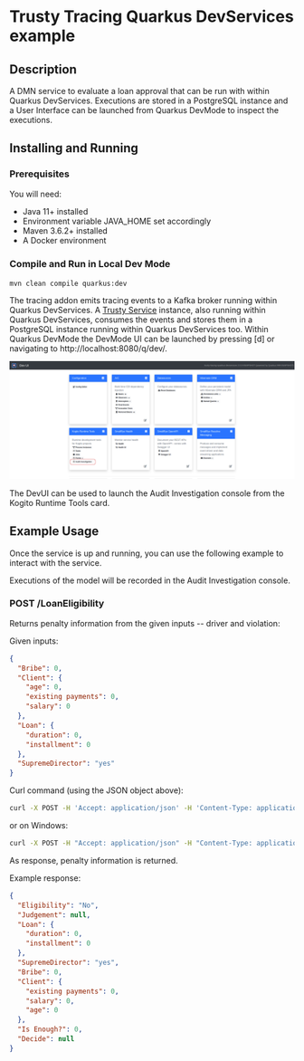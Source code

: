 # Trusty Tracing Quarkus DevServices example

## Description

A DMN service to evaluate a loan approval that can be run with within Quarkus DevServices. Executions are stored in a 
PostgreSQL instance and a User Interface can be launched from Quarkus DevMode to inspect the executions. 

## Installing and Running

### Prerequisites

You will need:
  - Java 11+ installed
  - Environment variable JAVA_HOME set accordingly
  - Maven 3.6.2+ installed
  - A Docker environment

### Compile and Run in Local Dev Mode

```
mvn clean compile quarkus:dev
```

The tracing addon emits tracing events to a Kafka broker running within Quarkus DevServices. A [Trusty Service](https://github.com/kiegroup/kogito-apps/tree/main/trusty) 
instance, also running within Quarkus DevServices, consumes the events and stores them in a PostgreSQL instance running 
within Quarkus DevServices too. Within Quarkus DevMode the DevMode UI can be launched by pressing [d]  or navigating to
http://localhost:8080/q/dev/.

![DEV-UI](TrustyTracingQuarkusDevUi.png)

The DevUI can be used to launch the Audit Investigation console from the Kogito Runtime Tools card.

## Example Usage

Once the service is up and running, you can use the following example to interact with the service.

Executions of the model will be recorded in the Audit Investigation console.

### POST /LoanEligibility

Returns penalty information from the given inputs -- driver and violation:

Given inputs:

```json
{
  "Bribe": 0,
  "Client": {
    "age": 0,
    "existing payments": 0,
    "salary": 0
  },
  "Loan": {
    "duration": 0,
    "installment": 0
  },
  "SupremeDirector": "yes"
}
```

Curl command (using the JSON object above):

```sh
curl -X POST -H 'Accept: application/json' -H 'Content-Type: application/json' -d '{"Bribe": 0,"Client": {"age": 0,"existing payments": 0,"salary": 0},"Loan": {"duration": 0,"installment": 0},"SupremeDirector": "yes"}' http://localhost:8080/LoanEligibility
```
or on Windows:

```sh
curl -X POST -H "Accept: application/json" -H "Content-Type: application/json" -d "{\"Bribe\": 0,\"Client\": {\"age\": 0,\"existing payments\": 0,\"salary\": 0},\"Loan\": {\"duration\": 0,\"installment\": 0},\"SupremeDirector\": \"yes\"}" http://localhost:8080/LoanEligibility
```

As response, penalty information is returned.

Example response:

```json
{
  "Eligibility": "No",
  "Judgement": null,
  "Loan": {
    "duration": 0,
    "installment": 0
  },
  "SupremeDirector": "yes",
  "Bribe": 0,
  "Client": {
    "existing payments": 0,
    "salary": 0,
    "age": 0
  },
  "Is Enough?": 0,
  "Decide": null
}
```
